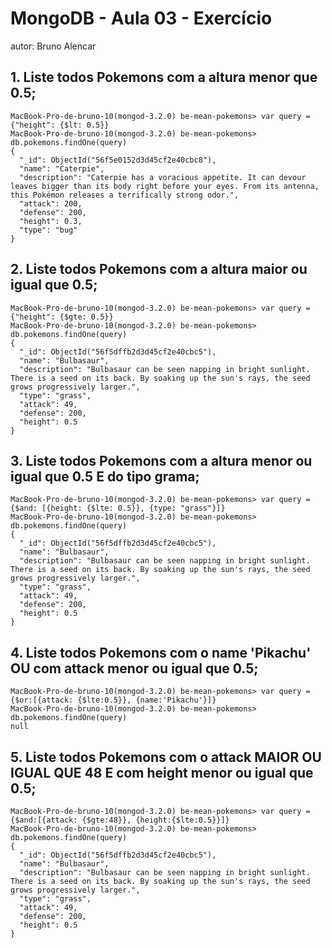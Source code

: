 # MongoDB - Aula 03 - Exercício
autor: Bruno Alencar

## 1. Liste todos Pokemons com a altura menor que 0.5;
```
MacBook-Pro-de-bruno-10(mongod-3.2.0) be-mean-pokemons> var query = {"height": {$lt: 0.5}}
MacBook-Pro-de-bruno-10(mongod-3.2.0) be-mean-pokemons> db.pokemons.findOne(query)
{
  "_id": ObjectId("56f5e0152d3d45cf2e40cbc8"),
  "name": "Caterpie",
  "description": "Caterpie has a voracious appetite. It can devour leaves bigger than its body right before your eyes. From its antenna, this Pokémon releases a terrifically strong odor.",
  "attack": 200,
  "defense": 200,
  "height": 0.3,
  "type": "bug"
}
```
## 2. Liste todos Pokemons com a altura maior ou igual que 0.5;
```
MacBook-Pro-de-bruno-10(mongod-3.2.0) be-mean-pokemons> var query = {"height": {$gte: 0.5}}
MacBook-Pro-de-bruno-10(mongod-3.2.0) be-mean-pokemons> db.pokemons.findOne(query)
{
  "_id": ObjectId("56f5dffb2d3d45cf2e40cbc5"),
  "name": "Bulbasaur",
  "description": "Bulbasaur can be seen napping in bright sunlight. There is a seed on its back. By soaking up the sun's rays, the seed grows progressively larger.",
  "type": "grass",
  "attack": 49,
  "defense": 200,
  "height": 0.5
}

```
## 3. Liste todos Pokemons com a altura menor ou igual que 0.5 E do tipo grama;
```
MacBook-Pro-de-bruno-10(mongod-3.2.0) be-mean-pokemons> var query = {$and: [{height: {$lte: 0.5}}, {type: "grass"}]}
MacBook-Pro-de-bruno-10(mongod-3.2.0) be-mean-pokemons> db.pokemons.findOne(query)
{
  "_id": ObjectId("56f5dffb2d3d45cf2e40cbc5"),
  "name": "Bulbasaur",
  "description": "Bulbasaur can be seen napping in bright sunlight. There is a seed on its back. By soaking up the sun's rays, the seed grows progressively larger.",
  "type": "grass",
  "attack": 49,
  "defense": 200,
  "height": 0.5
}

```
## 4. Liste todos Pokemons com o name 'Pikachu' OU com attack menor ou igual que 0.5;
```
MacBook-Pro-de-bruno-10(mongod-3.2.0) be-mean-pokemons> var query = {$or:[{attack: {$lte:0.5}}, {name:'Pikachu'}]}
MacBook-Pro-de-bruno-10(mongod-3.2.0) be-mean-pokemons> db.pokemons.findOne(query)
null

```
## 5. Liste todos Pokemons com o attack MAIOR OU IGUAL QUE 48 E com  height menor ou igual que 0.5;
```
MacBook-Pro-de-bruno-10(mongod-3.2.0) be-mean-pokemons> var query = {$and:[{attack: {$gte:48}}, {height:{$lte:0.5}}]}
MacBook-Pro-de-bruno-10(mongod-3.2.0) be-mean-pokemons> db.pokemons.findOne(query)
{
  "_id": ObjectId("56f5dffb2d3d45cf2e40cbc5"),
  "name": "Bulbasaur",
  "description": "Bulbasaur can be seen napping in bright sunlight. There is a seed on its back. By soaking up the sun's rays, the seed grows progressively larger.",
  "type": "grass",
  "attack": 49,
  "defense": 200,
  "height": 0.5
}
```